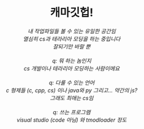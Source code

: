 <h1 align=center>캐마깃헙!</h1>

<h6><p align=center>
내 작업파일들 볼 수 있는 유일한 공간임<br>
열심히 cs과 테라리아 모딩을 하는 중입니다<br>
잘되기만 바랄 뿐<br><br>
q: 뭐 하는 놈인지<br>
cs 개발이나 테라리아 모딩하는 사람이에요<br><br>
q: 다룰 수 있는 언어<br>
c 형제들 (c, cpp, cs) 이나 java와 py 그리고... 약간의 js?<br>
그래도 최애는 cs임<br><br>
q: 쓰는 프로그램<br>
visual studio (code 아님) 와 tmodloader 정도
</p></h6>
